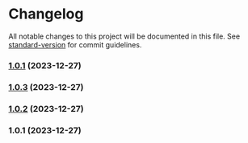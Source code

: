 # Changelog

All notable changes to this project will be documented in this file. See [standard-version](https://github.com/conventional-changelog/standard-version) for commit guidelines.

### [1.0.1](https://github.com/Drogal/Drogal.UI/compare/v1.0.3...v1.0.1) (2023-12-27)

### [1.0.3](https://github.com/Drogal/Drogal.UI/compare/v1.0.2...v1.0.3) (2023-12-27)

### [1.0.2](https://github.com/Drogal/Drogal.UI/compare/v1.0.1...v1.0.2) (2023-12-27)

### 1.0.1 (2023-12-27)
